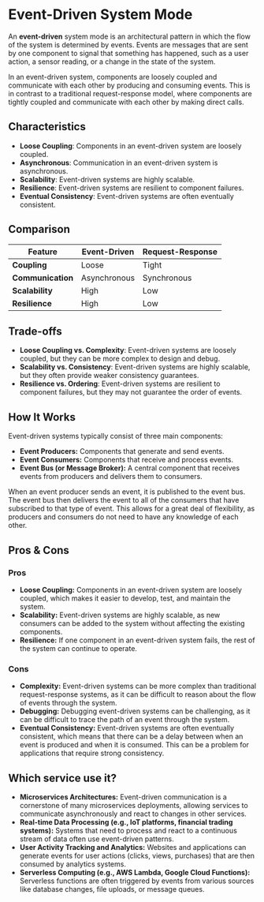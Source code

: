 # Event-Driven System Mode



An **event-driven** system mode is an architectural pattern in which the flow of the system is determined by events. Events are messages that are sent by one component to signal that something has happened, such as a user action, a sensor reading, or a change in the state of the system.

In an event-driven system, components are loosely coupled and communicate with each other by producing and consuming events. This is in contrast to a traditional request-response model, where components are tightly coupled and communicate with each other by making direct calls.

## Characteristics

- **Loose Coupling**: Components in an event-driven system are loosely coupled.
- **Asynchronous**: Communication in an event-driven system is asynchronous.
- **Scalability**: Event-driven systems are highly scalable.
- **Resilience**: Event-driven systems are resilient to component failures.
- **Eventual Consistency**: Event-driven systems are often eventually consistent.

## Comparison

| Feature | Event-Driven | Request-Response |
|---|---|---|
| **Coupling** | Loose | Tight |
| **Communication** | Asynchronous | Synchronous |
| **Scalability** | High | Low |
| **Resilience** | High | Low |

## Trade-offs

- **Loose Coupling vs. Complexity**: Event-driven systems are loosely coupled, but they can be more complex to design and debug.
- **Scalability vs. Consistency**: Event-driven systems are highly scalable, but they often provide weaker consistency guarantees.
- **Resilience vs. Ordering**: Event-driven systems are resilient to component failures, but they may not guarantee the order of events.

## How It Works

Event-driven systems typically consist of three main components:

-   **Event Producers:** Components that generate and send events.
-   **Event Consumers:** Components that receive and process events.
-   **Event Bus (or Message Broker):** A central component that receives events from producers and delivers them to consumers.

When an event producer sends an event, it is published to the event bus. The event bus then delivers the event to all of the consumers that have subscribed to that type of event. This allows for a great deal of flexibility, as producers and consumers do not need to have any knowledge of each other.

## Pros & Cons

### Pros

-   **Loose Coupling:** Components in an event-driven system are loosely coupled, which makes it easier to develop, test, and maintain the system.
-   **Scalability:** Event-driven systems are highly scalable, as new consumers can be added to the system without affecting the existing components.
-   **Resilience:** If one component in an event-driven system fails, the rest of the system can continue to operate.

### Cons

-   **Complexity:** Event-driven systems can be more complex than traditional request-response systems, as it can be difficult to reason about the flow of events through the system.
-   **Debugging:** Debugging event-driven systems can be challenging, as it can be difficult to trace the path of an event through the system.
-   **Eventual Consistency:** Event-driven systems are often eventually consistent, which means that there can be a delay between when an event is produced and when it is consumed. This can be a problem for applications that require strong consistency.

## Which service use it?

-   **Microservices Architectures:** Event-driven communication is a cornerstone of many microservices deployments, allowing services to communicate asynchronously and react to changes in other services.
-   **Real-time Data Processing (e.g., IoT platforms, financial trading systems):** Systems that need to process and react to a continuous stream of data often use event-driven patterns.
-   **User Activity Tracking and Analytics:** Websites and applications can generate events for user actions (clicks, views, purchases) that are then consumed by analytics systems.
-   **Serverless Computing (e.g., AWS Lambda, Google Cloud Functions):** Serverless functions are often triggered by events from various sources like database changes, file uploads, or message queues.
